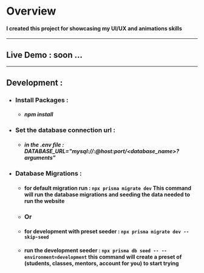 # Overview
#### I created this project for showcasing my UI/UX and animations skills
-------
## Live Demo : soon ...
-------

## Development :

- ### Install Packages :
  - ##### npm install

- ### Set the database connection url :
  - ##### in the .env file : DATABASE_URL="mysql://<username>:<password>@host:port/<database_name>?arguments"

- ### Database Migrations :

  - #### for default migration run : `npx prisma migrate dev` This command will run the database migrations and seeding the data needed to run the website

  - ### Or

  - #### for development with preset seeder : `npx prisma migrate dev --skip-seed`
  - #### run the development seeder : `npx prisma db seed -- --environment=development` this command will create a preset of (students, classes, mentors, account for you) to start trying
